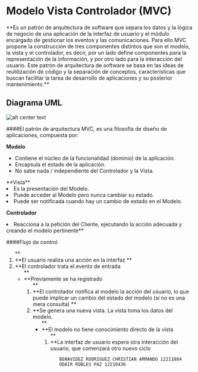 <h1>Modelo Vista Controlador (MVC)</h1> 
**Es un patrón de arquitectura de software que separa los datos y la lógica de negocio de una aplicación de la interfaz de usuario y el módulo encargado de gestionar los eventos y las comunicaciones. Para   ello   MVC propone la construcción de tres componentes distintos que son el modelo, la vista y el controlador, es decir, por un lado define componentes para la representación de la información, y por otro lado para la interacción del usuario. Este patrón de arquitectura de software se basa en las ideas de reutilización de código y la separación de conceptos, características que buscan facilitar la tarea de desarrollo de aplicaciones y su posterior mantenimiento.**


<h2>Diagrama UML</h2>

![alt center text](http://www.juanminaya.com/blog/wp-content/uploads/2010/03/mvc.jpg "Logo Title Text 1")





####El patrón de arquitectura MVC, es una filosofía de diseño de aplicaciones, compuesta por:

**Modelo**
<ul>
<li>Contiene el núcleo de la funcionalidad (dominio) de la aplicación.</li>
<li>Encapsula el estado de la aplicación.</li>
<li>No sabe nada / independiente del Controlador y la Vista.</li>
</ul>
**Vista** 
<li>Es la presentación del Modelo.</li>
<li>Puede acceder al Modelo pero nunca cambiar su estado.</li>
<li>Puede ser notificada cuando hay un cambio de estado en el Modelo.</li>

**Controlador**
<li>Reacciona a la petición del Cliente, ejecutando la acción adecuada y creando el modelo pertinente**</li>


####Flujo de control
<ol>
**<li>**El usuario realiza una acción en la interfaz
**<li>**El controlador trata el evento de entrada
<ul>
     **<li>**Previamente se ha registrado
<ol>
**<li>**El controlador notifica al modelo la acción del usuario, lo que
puede implicar un cambio del estado del modelo (si no es
una mera consulta)
**<li>**Se genera una nueva vista. La vista toma los datos del
modelo.
<ul>
    **<li>**El modelo no tiene conocimiento directo de la vista
<ol>
**<li>**La interfaz de usuario espera otra interacción del usuario,
que comenzará otro nuevo ciclo
<ol>


    BENAVIDEZ RODRIGUEZ CHRISTIAN ARMANDO 12211884
    ODAIR ROBLES PAZ 12210436
